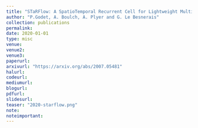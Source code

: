 ```yaml
---
title: "STaRFlow: A SpatioTemporal Recurrent Cell for Lightweight Multi-Frame Optical Flow Estimation"
author: "P.Godet, A. Boulch, A. Plyer and G. Le Besnerais"
collection: publications
permalink:
date: 2020-01-01
type: misc
venue: 
venue2: 
venue3:
paperurl: 
arxivurl: "https://arxiv.org/abs/2007.05481"
halurl: 
codeurl: 
mediumurl: 
blogurl: 
pdfurl: 
slidesurl: 
teaser: "2020-starflow.png"
note:
noteimportant: 
---
```



